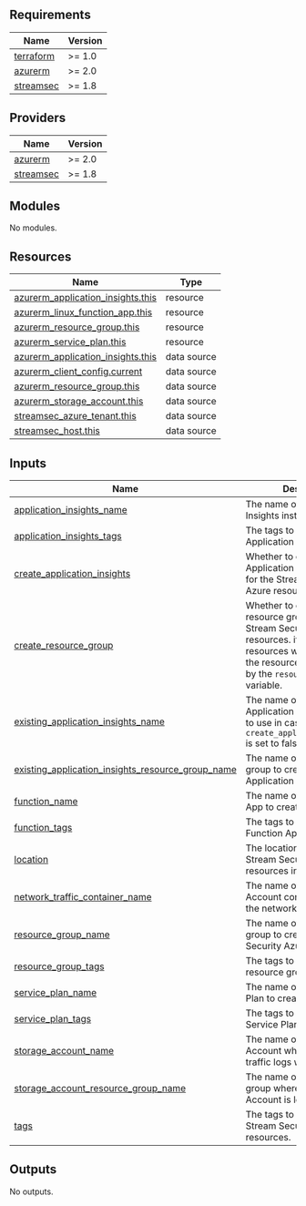 <!-- BEGIN_TF_DOCS -->
## Requirements

| Name | Version |
|------|---------|
| <a name="requirement_terraform"></a> [terraform](#requirement\_terraform) | >= 1.0 |
| <a name="requirement_azurerm"></a> [azurerm](#requirement\_azurerm) | >= 2.0 |
| <a name="requirement_streamsec"></a> [streamsec](#requirement\_streamsec) | >= 1.8 |

## Providers

| Name | Version |
|------|---------|
| <a name="provider_azurerm"></a> [azurerm](#provider\_azurerm) | >= 2.0 |
| <a name="provider_streamsec"></a> [streamsec](#provider\_streamsec) | >= 1.8 |

## Modules

No modules.

## Resources

| Name | Type |
|------|------|
| [azurerm_application_insights.this](https://registry.terraform.io/providers/hashicorp/azurerm/latest/docs/resources/application_insights) | resource |
| [azurerm_linux_function_app.this](https://registry.terraform.io/providers/hashicorp/azurerm/latest/docs/resources/linux_function_app) | resource |
| [azurerm_resource_group.this](https://registry.terraform.io/providers/hashicorp/azurerm/latest/docs/resources/resource_group) | resource |
| [azurerm_service_plan.this](https://registry.terraform.io/providers/hashicorp/azurerm/latest/docs/resources/service_plan) | resource |
| [azurerm_application_insights.this](https://registry.terraform.io/providers/hashicorp/azurerm/latest/docs/data-sources/application_insights) | data source |
| [azurerm_client_config.current](https://registry.terraform.io/providers/hashicorp/azurerm/latest/docs/data-sources/client_config) | data source |
| [azurerm_resource_group.this](https://registry.terraform.io/providers/hashicorp/azurerm/latest/docs/data-sources/resource_group) | data source |
| [azurerm_storage_account.this](https://registry.terraform.io/providers/hashicorp/azurerm/latest/docs/data-sources/storage_account) | data source |
| [streamsec_azure_tenant.this](https://registry.terraform.io/providers/streamsec-terraform/streamsec/latest/docs/data-sources/azure_tenant) | data source |
| [streamsec_host.this](https://registry.terraform.io/providers/streamsec-terraform/streamsec/latest/docs/data-sources/host) | data source |

## Inputs

| Name | Description | Type | Default | Required |
|------|-------------|------|---------|:--------:|
| <a name="input_application_insights_name"></a> [application\_insights\_name](#input\_application\_insights\_name) | The name of the Application Insights instance to create. | `string` | `"appi-stream-flowlogs"` | no |
| <a name="input_application_insights_tags"></a> [application\_insights\_tags](#input\_application\_insights\_tags) | The tags to apply to the Application Insights instance. | `map(string)` | `{}` | no |
| <a name="input_create_application_insights"></a> [create\_application\_insights](#input\_create\_application\_insights) | Whether to create a new Application Insights instance for the Stream Security Azure resources. | `bool` | `true` | no |
| <a name="input_create_resource_group"></a> [create\_resource\_group](#input\_create\_resource\_group) | Whether to create a new resource group for the Stream Security Azure resources. if false, the resources will be created in the resource group specified by the `resource_group_name` variable. | `bool` | `true` | no |
| <a name="input_existing_application_insights_name"></a> [existing\_application\_insights\_name](#input\_existing\_application\_insights\_name) | The name of the existing Application Insights instance to use in case `create_application_insights` is set to false. | `string` | `null` | no |
| <a name="input_existing_application_insights_resource_group_name"></a> [existing\_application\_insights\_resource\_group\_name](#input\_existing\_application\_insights\_resource\_group\_name) | The name of the resource group to create/import the Application Insights instance | `string` | `null` | no |
| <a name="input_function_name"></a> [function\_name](#input\_function\_name) | The name of the Function App to create. | `string` | `"funcapp-stream-flowlogs"` | no |
| <a name="input_function_tags"></a> [function\_tags](#input\_function\_tags) | The tags to apply to the Function App. | `map(string)` | `{}` | no |
| <a name="input_location"></a> [location](#input\_location) | The location to create the Stream Security Azure resources in. | `string` | `"East US"` | no |
| <a name="input_network_traffic_container_name"></a> [network\_traffic\_container\_name](#input\_network\_traffic\_container\_name) | The name of the Storage Account container to store the network traffic logs in. | `string` | `"insights-logs-flowlogflowevent"` | no |
| <a name="input_resource_group_name"></a> [resource\_group\_name](#input\_resource\_group\_name) | The name of the resource group to create the Stream Security Azure resources in. | `string` | `"rg-stream-flowlogs"` | no |
| <a name="input_resource_group_tags"></a> [resource\_group\_tags](#input\_resource\_group\_tags) | The tags to apply to the resource group. | `map(string)` | `{}` | no |
| <a name="input_service_plan_name"></a> [service\_plan\_name](#input\_service\_plan\_name) | The name of the Service Plan to create. | `string` | `"asp-stream-flowlogs"` | no |
| <a name="input_service_plan_tags"></a> [service\_plan\_tags](#input\_service\_plan\_tags) | The tags to apply to the Service Plan. | `map(string)` | `{}` | no |
| <a name="input_storage_account_name"></a> [storage\_account\_name](#input\_storage\_account\_name) | The name of the Storage Account where the network traffic logs will be stored. | `string` | n/a | yes |
| <a name="input_storage_account_resource_group_name"></a> [storage\_account\_resource\_group\_name](#input\_storage\_account\_resource\_group\_name) | The name of the resource group where the Storage Account is located. | `string` | n/a | yes |
| <a name="input_tags"></a> [tags](#input\_tags) | The tags to apply to the Stream Security Azure resources. | `map(string)` | `{}` | no |

## Outputs

No outputs.
<!-- END_TF_DOCS -->
